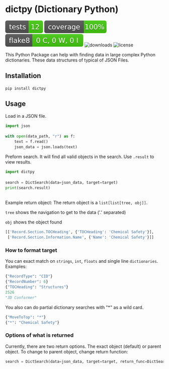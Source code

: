 # dictpy (Dictionary Python)

![tests](./tests/badges/tests-badge.svg)
![tests](./tests/badges/coverage.svg)
![tests](./tests/badges/flake8-badge.svg)
![downloads](https://img.shields.io/pypi/dm/dictpy)
![license](https://img.shields.io/github/license/dylanwal/dictpy)

This Python Package can help with finding data in large complex Python dictionaries. These data structures of typical of
JSON Files.

## Installation

`pip install dictpy`

## Usage

Load in a JSON file.

```python
import json

with open(data_path, "r") as f:
    text = f.read()
    json_data = json.loads(text)
```

Preform search. It will find all valid objects in the search. Use `.result` to view results.

```python
import dictpy

search = DictSearch(data=json_data, target=target)
print(search.result)
    
```

Example return object:
The return object is a `list[list[tree, obj]]`.

`tree` shows the navigation to get to the data ('.' separated)

`obj` shows the object found

```python
[['Record.Section.TOCHeading', {'TOCHeading': 'Chemical Safety'}],
 ['Record.Section.Information.Name', {'Name': 'Chemical Safety'}]]
```

### How to format target

You can exact match on `strings`, `int`, `floats` and single line `dictionaries`. Examples:

```python
{"RecordType": "CID"}
{"RecordNumber": 6}
{"TOCHeading": "Structures"}
2526
"3D Conformer"
```

You also can do partial dictionary searches with "*" as a wild card.

```python
{"MoveToTop": "*"}
{"*": "Chemical Safety"}
```

### Options of what is returned

Currently, there are two return options. The exact object (default) or parent object.
To change to parent object, change return function:
```python
search = DictSearch(data=json_data, target=target, return_func=DictSearch.return_parent_object)    
```

